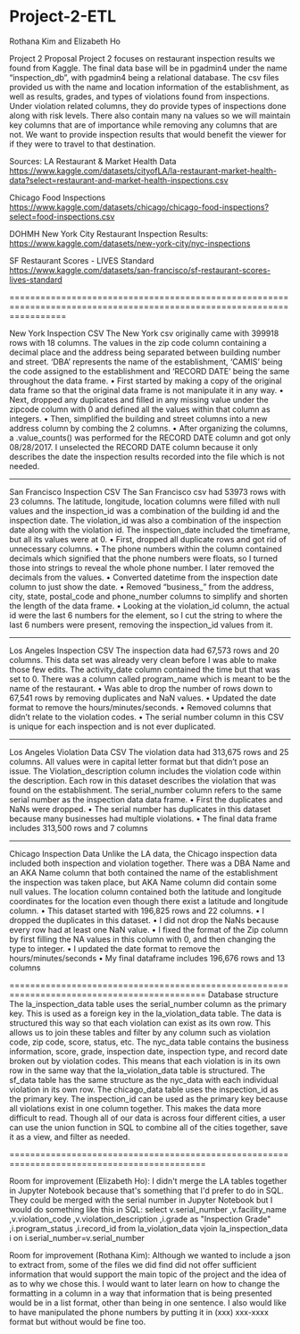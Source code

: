 # Project-2-ETL
 Rothana Kim and Elizabeth Ho

Project 2 Proposal
	Project 2 focuses on restaurant inspection results we found from Kaggle. The final data base will be in pgadmin4 under the name “inspection_db”, with pgadmin4 being a relational database. The csv files provided us with the name and location information of the establishment, as well as results, grades, and types of violations found from inspections. Under violation related columns, they do provide types of inspections done along with risk levels. There also contain many na values so we will maintain key columns that are of importance while removing any columns that are not. We want to provide inspection results that would benefit the viewer for if they were to travel to that destination.

Sources:
LA Restaurant & Market Health Data
https://www.kaggle.com/datasets/cityofLA/la-restaurant-market-health-data?select=restaurant-and-market-health-inspections.csv

Chicago Food Inspections
https://www.kaggle.com/datasets/chicago/chicago-food-inspections?select=food-inspections.csv

DOHMH New York City Restaurant Inspection Results:
https://www.kaggle.com/datasets/new-york-city/nyc-inspections

SF Restaurant Scores - LIVES Standard
https://www.kaggle.com/datasets/san-francisco/sf-restaurant-scores-lives-standard	

=======================================================================================================================

New York Inspection CSV
	The New York csv originally came with 399918 rows with 18 columns. The values in the zip code column containing a decimal place and the address being separated between building number and street. ‘DBA’ represents the name of the establishment, ‘CAMIS’ being the code assigned to the establishment and ‘RECORD DATE’ being the same throughout the data frame.
•	First started by making a copy of the original data frame so that the original data frame is not manipulate it in any way. 
•	Next, dropped any duplicates and filled in any missing value under the zipcode column with 0 and defined all the values within that column as integers.
•	Then, simplified the building and street columns into a new address column by combing the 2 columns. 
•	After organizing the columns, a .value_counts() was performed for the RECORD DATE column and got only 08/28/2017. I unselected the RECORD DATE column because it only describes the date the inspection results recorded into the file which is not needed.

---

San Francisco Inspection CSV
	The San Francisco csv had 53973 rows with 23 columns. The latitude, longitude, location columns were filled with null values and the inspection_id was a combination of the building id and the inspection date. The violation_id was also a combination of the inspection date along with the violation id. The inspection_date included the timeframe, but all its values were at 0.
•	First, dropped all duplicate rows and got rid of unnecessary columns. 
•	The phone numbers within the column contained decimals which signified that the phone numbers were floats, so I turned those into strings to reveal the whole phone number. I later removed the decimals from the values.
•	Converted datetime from the inspection date column to just show the date.
•	Removed “business_” from the address, city, state, postal_code and phone_number columns to simplify and shorten the length of the data frame. 
•	Looking at the violation_id column, the actual id were the last 6 numbers for the element, so I cut the string to where the last 6 numbers were present, removing the inspection_id values from it.

---

Los Angeles Inspection CSV
	The inspection data had 67,573 rows and 20 columns. This data set was already very clean before I was able to make those few edits. The activity_date column contained the time but that was set to 0. There was a column called program_name which is meant to be the name of the restaurant.
•	Was able to drop the number of rows down to 67,541 rows by removing duplicates and NaN values. 
•	Updated the date format to remove the hours/minutes/seconds. 
•	Removed columns that didn’t relate to the violation codes. 
•	The serial number column in this CSV is unique for each inspection and is not ever duplicated. 

---

Los Angeles Violation Data CSV
	The violation data had 313,675 rows and 25 columns. All values were in capital letter format but that didn’t pose an issue. The Violation_description column includes the violation code within the description. Each row in this dataset describes the violation that was found on the establishment. The serial_number column refers to the same serial number as the inspection data data frame.
•	First the duplicates and NaNs were dropped.
•	The serial number has duplicates in this dataset because many businesses had multiple violations.
•	The final data frame includes 313,500 rows and 7 columns

---

Chicago Inspection Data
	Unlike the LA data, the Chicago inspection data included both inspection and violation together. There was a DBA Name and an AKA Name column that both contained the name of the establishment the inspection was taken place, but AKA Name column did contain some null values. The location column contained both the latitude and longitude coordinates for the location even though there exist a latitude and longitude column.
•	This dataset started with 196,825 rows and 22 columns.
•	I dropped the duplicates in this dataset.
•	I did not drop the NaNs because every row had at least one NaN value.
•	I fixed the format of the Zip column by first filling the NA values in this column with 0, and then changing the type to integer.
•	I updated the date format to remove the hours/minutes/seconds
•	My final dataframe includes 196,676 rows and 13 columns

============================================================================================
Database structure
	The la_inspection_data table uses the serial_number column as the primary key. This is used as a foreign key in the la_violation_data table. The data is structured this way so that each violation can exist as its own row. This allows us to join these tables and filter by any column such as violation code, zip code, score, status, etc.
	The nyc_data table contains the business information, score, grade, inspection date, inspection type, and record date broken out by violation codes. This means that each violation is in its own row in the same way that the la_violation_data table is structured.
The sf_data table has the same structure as the nyc_data with each individual violation in its own row.
The chicago_data table uses the inspection_id as the primary key. The inspection_id can be used as the primary key because all violations exist in one column together. This makes the data more difficult to read.
	Though all of our data is across four different cities, a user can use the union function in SQL to combine all of the cities together, save it as a view, and filter as needed.

============================================================================================

Room for improvement (Elizabeth Ho):
	I didn't merge the LA tables together in Jupyter Notebook because that's something that I'd prefer to do in SQL. They could be merged with the serial number in Jupyter Notebook but I would do something like this in SQL:
select
v.serial_number
,v.facility_name
,v.violation_code
,v.violation_description
,i.grade as "Inspection Grade"
,i.program_status
,i.record_id
from la_violation_data vjoin la_inspection_data i on i.serial_number=v.serial_number

Room for improvement (Rothana Kim):
	Although we wanted to include a json to extract from, some of the files we did find did not offer sufficient information that would support the main topic of the project and the idea of as to why we chose this. I would want to later learn on how to change the formatting in a column in a way that information that is being presented would be in a list format, other than being in one sentence. I also would like to have manipulated the phone numbers by putting it in (xxx) xxx-xxxx format but without would be fine too.
